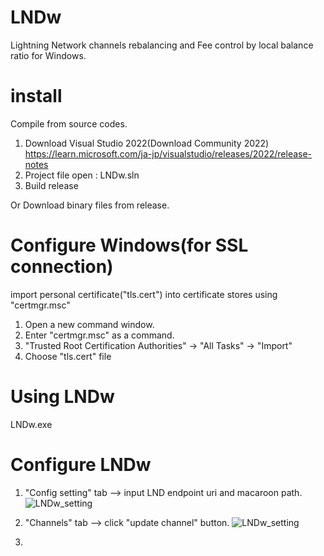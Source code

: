 ﻿# LNDw

Lightning Network channels rebalancing and Fee control by local balance ratio for Windows.

# install

Compile from source codes.

1. Download Visual Studio 2022(Download Community 2022)
https://learn.microsoft.com/ja-jp/visualstudio/releases/2022/release-notes
2. Project file open : LNDw.sln
3. Build release

Or Download binary files from release.

# Configure Windows(for SSL connection)

import personal certificate("tls.cert") into certificate stores using "certmgr.msc" 
1. Open a new command window.
2. Enter "certmgr.msc" as a command.
3. "Trusted Root Certification Authorities" -> "All Tasks" -> "Import"
4. Choose "tls.cert" file

# Using LNDw

LNDw.exe

# Configure LNDw
1. "Config setting" tab --> input LND endpoint uri and macaroon path.
![LNDw_setting](https://user-images.githubusercontent.com/35624002/204707251-afd5a7fb-ae5d-469c-aa26-c0b74c666047.gif)

2. "Channels" tab --> click "update channel" button.
![LNDw_setting](https://user-images.githubusercontent.com/35624002/204709116-6a788af3-32b0-4925-aa49-fc164ad80573.gif)
3.
